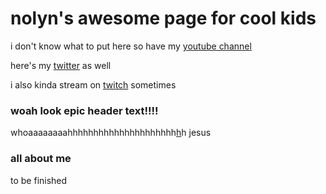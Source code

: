 # nolyn's awesome page for cool kids

i don't know what to put here so have my [youtube channel](https://www.youtube.com/channel/UCz6BUyTdeQDHADHzju_8E4g)

here's my [twitter](https://twitter.com/nolyntwt) as well

i also kinda stream on [twitch](https://twitch.tv/nolyn__) sometimes

### woah look epic header text!!!!

whoaaaaaaaahhhhhhhhhhhhhhhhhhhhh[h](https://youtu.be/dQw4w9WgXcQ)h jesus

### all about me

to be finished
